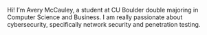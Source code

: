 Hi!
I’m Avery McCauley, a student at CU Boulder double majoring in Computer Science and Business.
I am really passionate about cybersecurity, specifically network security and penetration testing.

<!---
AveryMcCauley/AveryMcCauley is a ✨ special ✨ repository because its `README.md` (this file) appears on your GitHub profile.
You can click the Preview link to take a look at your changes.
--->
